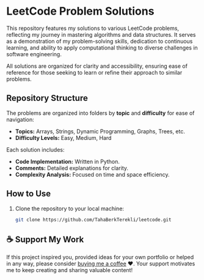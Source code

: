 # LeetCode Problem Solutions

This repository features my solutions to various LeetCode problems, reflecting my journey in mastering algorithms and data structures. It serves as a demonstration of my problem-solving skills, dedication to continuous learning, and ability to apply computational thinking to diverse challenges in software engineering.

All solutions are organized for clarity and accessibility, ensuring ease of reference for those seeking to learn or refine their approach to similar problems.

## Repository Structure

The problems are organized into folders by **topic** and **difficulty** for ease of navigation:

- **Topics:** Arrays, Strings, Dynamic Programming, Graphs, Trees, etc.
- **Difficulty Levels:** Easy, Medium, Hard

Each solution includes:
- **Code Implementation:** Written in Python.
- **Comments:** Detailed explanations for clarity.
- **Complexity Analysis:** Focused on time and space efficiency.

##  How to Use

1. Clone the repository to your local machine:
   ```bash
   git clone https://github.com/TahaBerkTerekli/leetcode.git

## ☕️ Support My Work
If this project inspired you, provided ideas for your own portfolio or helped in any way, please consider [buying me a coffee](https://www.buymeacoffee.com/tahaberkterekli) ❤️. Your support motivates me to keep creating and sharing valuable content! 
